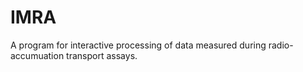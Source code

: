 # IMRA
A program for interactive processing of data measured during radio-accumuation transport assays.
